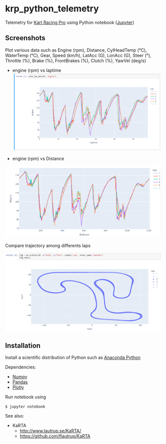 # krp_python_telemetry

Telemetry for [Kart Racing Pro](https://www.kartracing-pro.com/) using Python notebook ([Jupyter](https://jupyter.org/))

## Screenshots

Plot various data such as Engine (rpm), Distance,	CylHeadTemp	(°C), WaterTemp (°C), Gear, Speed	(km/h), LatAcc (G), LonAcc (G), Steer (°), Throttle (%), Brake (%), FrontBrakes (%), Clutch (%), YawVel (deg/s)

- engine (rpm) vs laptime
![Engine_vs_Laptime](screenshots/Engine_vs_Laptime.PNG)

- engine (rpm) vs Distance

![Engine_vs_Distance](screenshots/Engine_vs_Distance.PNG)

Compare trajectory among differents laps

![Engine_vs_Distance](screenshots/Trajectory.PNG)


## Installation

Install a scientific distribution of Python such as [Anaconda Python](https://www.anaconda.com/download) 

Dependencies:
- [Numpy](https://numpy.org/)
- [Pandas](https://pandas.pydata.org/)
- [Plotly](https://plotly.com/)

Run notebook using

    $ jupyter notebook

See also:
- KaRTA
  - http://www.lautrup.se/KaRTA/
  - https://github.com/flautrup/KaRTA
